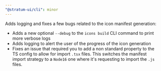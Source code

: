 ```yaml
---
"@stratum-ui/cli": minor
---
```


Adds logging and fixes a few bugs related to the icon manifest generation:

- Adds a new optional `--debug` to the `icons build` CLI command to print more verbose logs
- Adds logging to alert the user of the progress of the icon generation
- Fixes an issue that required you to add a non standard property to the TS config to allow for import `.tsx` files. This switches the manifest import strategy to a `Node16` one where it's requesting to import the `.js` files.
